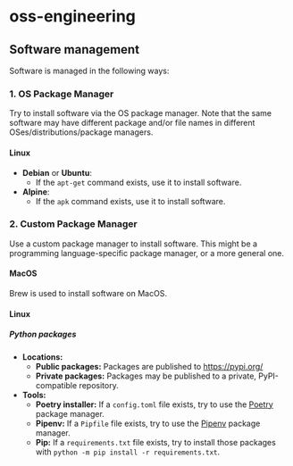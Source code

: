 # oss-engineering

## Software management

Software is managed in the following ways:

### 1. OS Package Manager
Try to install software via the OS package manager. Note that the same software may have different package and/or file names in different OSes/distributions/package managers.

#### Linux
- **Debian** or **Ubuntu**:
  - If the `apt-get` command exists, use it to install software.
- **Alpine**:
  - If the `apk` command exists, use it to install software.

### 2. Custom Package Manager
Use a custom package manager to install software. This might be a programming language-specific package manager, or a more general one.

#### MacOS
Brew is used to install software on MacOS.

#### Linux

##### Python packages
- **Locations:**
  - **Public packages:** Packages are published to https://pypi.org/
  - **Private packages:** Packages may be published to a private, PyPI-compatible repository.
- **Tools:**
  - **Poetry installer:** If a `config.toml` file exists, try to use the [Poetry](https://python-poetry.org) package manager.
  - **Pipenv:** If a `Pipfile` file exists, try to use the [Pipenv](https://pipenv.pypa.io/en/latest/) package manager.
  - **Pip:** If a `requirements.txt` file exists, try to install those packages with `python -m pip install -r requirements.txt`.


